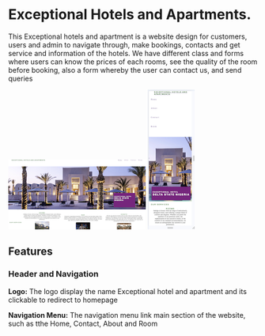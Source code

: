 # Exceptional Hotels and Apartments. 

This Exceptional hotels and apartment is a website design for customers, users and admin to navigate through,  make bookings, contacts and get service and information of the hotels.
We have different class and forms where users can know the prices of each rooms, see the quality of the room before booking, also a form whereby the user can contact us, and send queries

![alt text](<Screenshot 2024-05-17 at 09.10.16.png>)
![alt text](<Screenshot 2024-05-17 at 09.22.40.png>)

## Features

### Header and Navigation

**Logo:**
The logo display the name Exceptional hotel and apartment and its clickable to redirect to homepage 

**Navigation Menu:**
The navigation menu link main section of the website, such as tthe Home, Contact, About and Room

